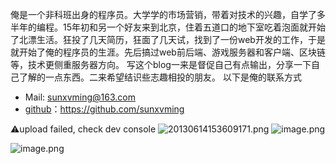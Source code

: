 
俺是一个非科班出身的程序员。大学学的市场营销，带着对技术的兴趣，自学了多半年的编程。15年初和另一个好友来到北京，住着五道口的地下室吃着泡面就开始了北漂生活。狂投了几天简历，狂面了几天试，找到了一份web开发的工作，于是就开始了俺的程序员的生涯。先后搞过web前后端、游戏服务器和客户端、区块链等，技术更侧重服务器方向。
写这个blog一来是督促自己有点输出，分享一下自己了解的一点东西。二来希望结识些志趣相投的朋友。
以下是俺的联系方式

* Mail: sunxvming@163.com
* [github](https://github.com/sunxvming)：https://github.com/sunxvming



⚠️upload failed, check dev console
![20130614153609171.png](https://sxm-upload.oss-cn-beijing.aliyuncs.com/imgs/20130614153609171.png)
![image.png](https://sxm-upload.oss-cn-beijing.aliyuncs.com/imgs/20221227191002.png)





![image.png](https://sxm-upload.oss-cn-beijing.aliyuncs.com/imgs/20221227191054.png)
